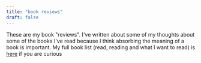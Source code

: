 ```yaml
---
title: "book reviews"
draft: false
---
```


These are my book "reviews". I've written about some of my thoughts about some of the books I've read because I think absorbing the meaning of a book is important. <!--more--> My full book list (read, reading and what I want to read) is [here](https://verbose-partridge-567.notion.site/Reading-List-2982297e8f9f4cfa90b5051e6f8ae7cf) if you are curious